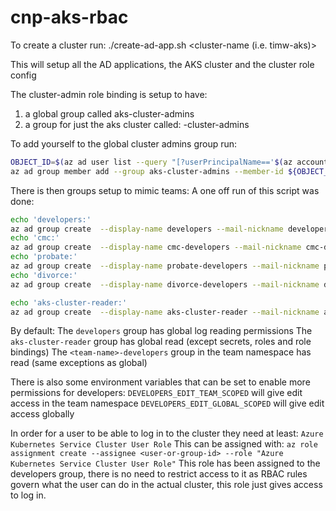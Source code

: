 # cnp-aks-rbac

To create a cluster run:
./create-ad-app.sh <cluster-name (i.e. timw-aks)>

This will setup all the AD applications, the AKS cluster and the cluster role config

The cluster-admin role binding is setup to have:
1. a global group called aks-cluster-admins
2. a group for just the aks cluster called: <cluster-name>-cluster-admins

To add yourself to the global cluster admins group run:
```bash
OBJECT_ID=$(az ad user list --query "[?userPrincipalName=='$(az account show --query user.name -o tsv)'].objectId" -o tsv)
az ad group member add --group aks-cluster-admins --member-id ${OBJECT_ID}
```

There is then groups setup to mimic teams:
A one off run of this script was done:
```bash
echo 'developers:'
az ad group create  --display-name developers --mail-nickname developers --query objectId -o tsv 
echo 'cmc:'
az ad group create  --display-name cmc-developers --mail-nickname cmc-developers --query objectId -o tsv 
echo 'probate:'
az ad group create  --display-name probate-developers --mail-nickname probate-developers --query objectId -o tsv 
echo 'divorce:'
az ad group create  --display-name divorce-developers --mail-nickname divorce-developers --query objectId -o tsv 

echo 'aks-cluster-reader:'
az ad group create  --display-name aks-cluster-reader --mail-nickname aks-cluster-reader --query objectId -o tsv 
```

By default:
The `developers` group has global log reading permissions
The `aks-cluster-reader` group has global read (except secrets, roles and role bindings)
The `<team-name>-developers` group in the team namespace has read (same exceptions as global)

There is also some environment variables that can be set to enable more permissions for developers:
`DEVELOPERS_EDIT_TEAM_SCOPED` will give edit access in the team namespace
`DEVELOPERS_EDIT_GLOBAL_SCOPED` will give edit access globally

In order for a user to be able to log in to the cluster they need at least:
`Azure Kubernetes Service Cluster User Role`
This can be assigned with:
`az role assignment create --assignee <user-or-group-id> --role "Azure Kubernetes Service Cluster User Role"`
This role has been assigned to the developers group, there is no need to restrict access to it as RBAC rules govern what the user can do in the actual cluster, this role just gives access to log in.

